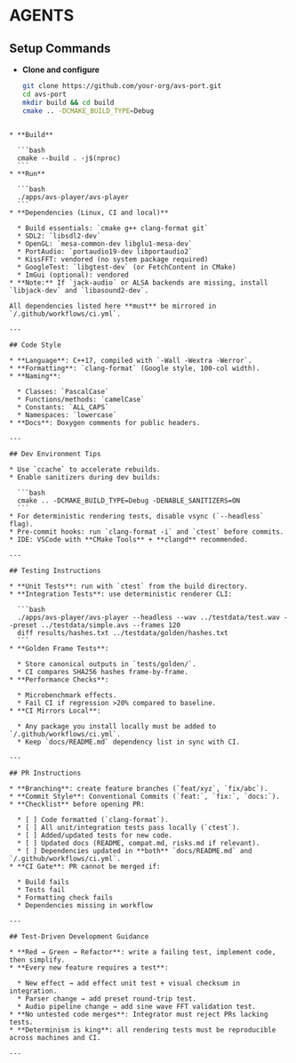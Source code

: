 # AGENTS

## Setup Commands
- **Clone and configure**
  ```bash
  git clone https://github.com/your-org/avs-port.git
  cd avs-port
  mkdir build && cd build
  cmake .. -DCMAKE_BUILD_TYPE=Debug
````

* **Build**

  ```bash
  cmake --build . -j$(nproc)
  ```
* **Run**

  ```bash
  ./apps/avs-player/avs-player
  ```
* **Dependencies (Linux, CI and local)**

  * Build essentials: `cmake g++ clang-format git`
  * SDL2: `libsdl2-dev`
  * OpenGL: `mesa-common-dev libglu1-mesa-dev`
  * PortAudio: `portaudio19-dev libportaudio2`
  * KissFFT: vendored (no system package required)
  * GoogleTest: `libgtest-dev` (or FetchContent in CMake)
  * ImGui (optional): vendored
* **Note:** If `jack-audio` or ALSA backends are missing, install `libjack-dev` and `libasound2-dev`.

All dependencies listed here **must** be mirrored in `/.github/workflows/ci.yml`.

---

## Code Style

* **Language**: C++17, compiled with `-Wall -Wextra -Werror`.
* **Formatting**: `clang-format` (Google style, 100-col width).
* **Naming**:

  * Classes: `PascalCase`
  * Functions/methods: `camelCase`
  * Constants: `ALL_CAPS`
  * Namespaces: `lowercase`
* **Docs**: Doxygen comments for public headers.

---

## Dev Environment Tips

* Use `ccache` to accelerate rebuilds.
* Enable sanitizers during dev builds:

  ```bash
  cmake .. -DCMAKE_BUILD_TYPE=Debug -DENABLE_SANITIZERS=ON
  ```
* For deterministic rendering tests, disable vsync (`--headless` flag).
* Pre-commit hooks: run `clang-format -i` and `ctest` before commits.
* IDE: VSCode with **CMake Tools** + **clangd** recommended.

---

## Testing Instructions

* **Unit Tests**: run with `ctest` from the build directory.
* **Integration Tests**: use deterministic renderer CLI:

  ```bash
  ./apps/avs-player/avs-player --headless --wav ../testdata/test.wav --preset ../testdata/simple.avs --frames 120
  diff results/hashes.txt ../testdata/golden/hashes.txt
  ```
* **Golden Frame Tests**:

  * Store canonical outputs in `tests/golden/`.
  * CI compares SHA256 hashes frame-by-frame.
* **Performance Checks**:

  * Microbenchmark effects.
  * Fail CI if regression >20% compared to baseline.
* **CI Mirrors Local**:

  * Any package you install locally must be added to `/.github/workflows/ci.yml`.
  * Keep `docs/README.md` dependency list in sync with CI.

---

## PR Instructions

* **Branching**: create feature branches (`feat/xyz`, `fix/abc`).
* **Commit Style**: Conventional Commits (`feat:`, `fix:`, `docs:`).
* **Checklist** before opening PR:

  * [ ] Code formatted (`clang-format`).
  * [ ] All unit/integration tests pass locally (`ctest`).
  * [ ] Added/updated tests for new code.
  * [ ] Updated docs (README, compat.md, risks.md if relevant).
  * [ ] Dependencies updated in **both** `docs/README.md` and `/.github/workflows/ci.yml`.
* **CI Gate**: PR cannot be merged if:

  * Build fails
  * Tests fail
  * Formatting check fails
  * Dependencies missing in workflow

---

## Test-Driven Development Guidance

* **Red → Green → Refactor**: write a failing test, implement code, then simplify.
* **Every new feature requires a test**:

  * New effect → add effect unit test + visual checksum in integration.
  * Parser change → add preset round-trip test.
  * Audio pipeline change → add sine wave FFT validation test.
* **No untested code merges**: Integrator must reject PRs lacking tests.
* **Determinism is king**: all rendering tests must be reproducible across machines and CI.

---

